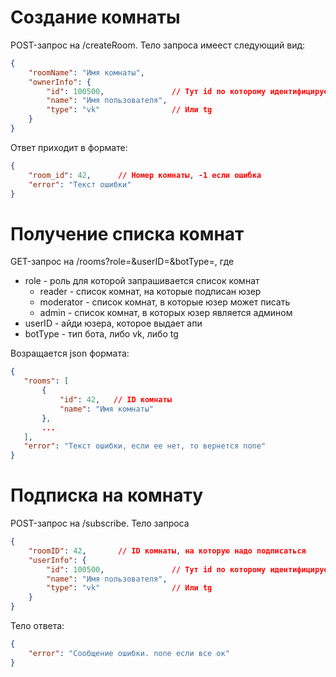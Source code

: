 # Создание комнаты

POST-запрос на /createRoom. Тело запроса имеест следующий вид:

```json
{
    "roomName": "Имя комнаты",
    "ownerInfo": {
        "id": 100500,               // Тут id по которому идентифицируется юзер в боте
        "name": "Имя пользователя",
        "type": "vk"                // Или tg
    }
}
```

Ответ приходит в формате:

```json
{
    "room_id": 42,      // Номер комнаты, -1 если ошибка
    "error": "Текст ошибки"
}
```

# Получение списка комнат

GET-запрос на /rooms?role=&userID=&botType=, где

* role - роль для которой запрашивается список комнат
  * reader - список комнат, на которые подписан юзер
  * moderator - список комнат, в которые юзер может писать
  * admin - список комнат, в которых юзер является админом
 * userID - айди юзера, которое выдает апи
 * botType - тип бота, либо vk, либо tg
 
 Возращается json формата:
 
 ```json
 {
    "rooms": [
        {
            "id": 42,   // ID комнаты
            "name": "Имя комнаты"
        },
        ...
    ],
    "error": "Текст ошибки, если ее нет, то вернется none"
 }
 ```

# Подписка на комнату

POST-запрос на /subscribe. Тело запроса

```json
{
    "roomID": 42,       // ID комнаты, на которую надо подписаться
    "userInfo": {
        "id": 100500,               // Тут id по которому идентифицируется юзер в боте
        "name": "Имя пользователя",
        "type": "vk"                // Или tg
    }
}
```

Тело ответа:

```json
{
    "error": "Сообщение ошибки. none если все ок"
}
```
